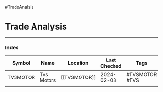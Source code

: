 #TradeAnalsis
# Trade Analysis

---
### Index

| Symbol | Name | Location | Last Checked | Tags |
| ---- | ---- | ---- | ---- | ---- |
| TVSMOTOR | Tvs Motors | [[TVSMOTOR]] | 2024-02-08 | #TVSMOTOR #TVS |
|  |  |  |  |  |

